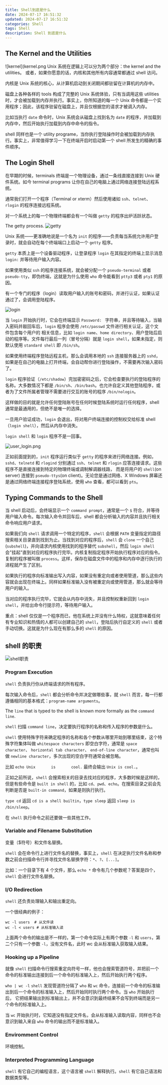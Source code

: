 ```yaml
---
title: Shell到底是什么
date: 2024-07-17 16:51:32
updated: 2024-07-17 16:51:32
categories: Shell
tags: Shell
description: Shell 到底是什么
---
```


## The Kernel and the Utilities
![kernel](kernel.png
Unix 系统在逻辑上可以分为两个部分：the kernel and the utilities。 或者，如果你愿意的话，内核和其他所有内容通常都通过 shell 访问。

内核是 Unix 系统的核心，从计算机启动到关闭期间都驻留在计算机的内存中。

磁盘上各种各样的 tools 构成了完整的 Unix 系统体验，只有当调用这些 utilities 时，才会被加载到内存并执行。事实上，你所知道的每一个 Unix 命令都是一个实用程序；因此，该程序驻留在磁盘上，并且仅根据您的请求才被调入内存。

比如当执行 `date` 命令时，Unix 系统会从磁盘上找到名为 `date` 的程序，并加载到内存中，然后开始执行加载到内存中命令的指令。

shell 同样也是一个 utility programe，当你执行登陆操作时会被加载到内存执行。事实上，非常值得学习一下在终端开启时启动第一个 shell 所发生的精确的事件顺序。

## The Login Shell
在早期的时候，terminals 终端是一个物理设备，通过一条线直接连接到 Unix 硬件系统。如今 terminal programs 让你在自己的电脑上通过网络连接登陆远程系统。

通常我们打开一个程序（Terminal or xterm）然后使用诸如 `ssh`、`telnet`、`rlogin` 的程序连接远程系统。

对一个系统上的每一个物理终端都会有一个叫做 `getty` 的程序出炉活跃状态。

The getty process.
![getty](getty.png)

Unix 系统——更准确地说是一个名为 `init` 的程序——负责每当系统允许用户登录时，就会自动在每个终端端口上启动一个 `getty` 程序。

`getty` 本质上是一个设备驱动程序，让登录程序 `login` 在其指定的终端上显示消息 `login:` 并等待用户输入内容。

如果使用类似 `ssh` 的程序连接系统，就会被分配一个 `pseudo-terminal` 或者 `pseudo-tty`，即伪终端，这就是为什么使用 `who` 命令能看到 `ptty3` 或者 `pty1` 的原因。

有一个专门的程序（login）读取用户输入的账号和密码，并进行认证，如果认证通过了，会调用登陆程序。

![login](login.png)

当 `login` 开始执行时，它会在终端显示 `Password: ` 字符串，并且等待输入，当输入密码并敲回车后，`login` 程序会使用 `/etc/passwd` 文件进行相关认证，这个文件包含每个用户的
相关信息，比如 `login name`、`home directory`、用户登陆后启动的程序等。文件每行最后一列（冒号分隔）就是 `login shell`，如果未指定，则默认使用 `standard shell` 即 `/bin/sh`。

如果使用终端程序登陆远程主机，那么会调用本地的 `ssh` 连接服务器上的 `sshd`，如果是在自己的电脑上打开终端，会自动帮你进行登陆操作，不需要再次输入密码了。

`login` 程序验证（`/etc/shadow`）完加密密码之后，它会检查要执行的登陆程序的名称。大多数情况下都是 `/bin/sh`、`/bin/bash`。也允许自定义其他登陆程序，或者为了文件所属者管理不需要进行交互的账号的程序 `/bin/nologin`。

这样做的目的就是允许任何登陆账号在任何时候登陆系统时运行任何程序，shell 通常是最通用的，但绝不是唯一的选择。

一旦用户验证成功，`login` 会退出，将对用户终端连接的控制权交给标准 shell（`login shell`），然后从内存中消失。

`login shell` 和 `login` 程序不是一回事。

![user_login.png](user_login.png)

正如前面提到的，`init` 程序运行类似于 `getty` 的程序来进行网络连接。例如，`sshd`、`telnetd` 和 `rlogind` 分别通过 `ssh`、`telnet` 和 `rlogin` 应答连接请求。这些程序不是直接连接到特定的物理终端或调制解调器线路，
而是将用户的 `shell`(on server) 连接到 `pseudo-ttys`(on client)。无论您是通过网络、X Windows 屏幕还是通过网络终端连接程序登陆系统，使用 `who` 查看，都可以看到 `pts`。

## Typing Commands to the Shell
当 shell 启动后，会终端显示一个 `command prompt`，通常是一个 `$` 符合，并等待用户输入命令。每次输入命令并回车后，shell 都会分析输入的内容并且执行相关命令响应用户请求。

如果我们向 `shell` 请求调用一个特定的程序，`shell` 会根据 `PATH` 变量指定的路径搜索相关目录直到找到为止。当找到对应的程序后，`shell` 会 `clone` 一个自己(`subshell`)，并向请求内核使用找到的程序替代 `subshell`，然后 
`login shell` 会"挂起"直到对应的程序执行完毕。内核复制指定程序开始执行程序对应的指令。复制的程序被叫做 `process`。这样，保存在磁盘文件中的程序和内存中逐行执行的进程就产生了区别。

如果执行的程序向标准输出写入内容，如果没有重定向或者使用管道，那么这些内容就会出现在终端上。同样如果标准输入没有被重定向或使用管道，那么就会等待用户的输入。

当对应的程序执行完毕，它就会从内存中消失，并且控制权重新回到 `login shell`，并给出命令行提示符，等待用户输入。

重点：shell 仅仅是一个程序而已，他在系统上并没有什么特权，这就意味着任何有专业知识和热情的人都可以创建自己的 `shell`，登陆后执行自定义的 `shell` 或者手动切换。这就是为什么现在有那么多的 `shell` 的原因。

## shell 的职责
![shell职责](shell职责.png)

### Program Execution
`shell` 负责执行你从终端请求的所有程序。

每次输入命令后，`shell` 都会分析命令并决定做哪些事，就 `shell` 而言，每一行都遵循相同的基本格式：`program-name arguments`。

The `line` that is typed to the shell is known more formally as the `command line`.

`shell` 扫描 `command line`，决定要执行程序的名称和传入程序的参数是什么。

`shell` 使用特殊字符来确定程序的名称和各个参数从哪里开始到哪里结束，这个特殊字符集体叫做 `whitespace characters` 即空白字符，通常是 `space character`、 `horizontal tab character`、
`end-of-line character`，通常也叫做 `newline character`，多次出现的空白字符通常会被忽略。

比如 `echo Unix       is       cool.` 最终会输出 `Unix is cool.`。

正如之前所说，`shell` 会搜索相关的目录去找对应的程序，大多数时候是这样的，但是有些命令是 `built in shell` 的，比如 `cd`、`pwd`、`echo`。在搜索目录之前会先判断是否是 `built-in command`，如果是则执行执行。

`type cd` 返回 `cd is a shell builtin`，`type sleep` 返回 `sleep is /bin/sleep`。  

在 `shell` 执行命令之前还要做一些其他工作。

### Variable and Filename Substitution
变量（$符号）和文件名替换。

`shell` 会在命令行上进行文件名的替换，事实上，`shell` 在决定执行文件名称和参数之前会扫描命令行并寻找文件名替换字符：`*`、`?`、`[...]`。

比如：一个目录下有 4 个文件，那么 `echo *` 命令有几个参数呢？答案是四个，`shell` 会进行文件名替换。

### I/O Redirection
`shell` 还负责处理输入和输出重定向。

一个很经典的例子：
```shell
wc -l users  # 从文件读
wc -l < users # 从标准输入读
```
上面两个命令的输出是不一样的，第一个命令实际上有两个参数 `-l` 和 `users`，第二个只有一个参数 `-l`，没有文件名，此时 wc 会从标准输入获取输入结果。

### Hooking up a Pipeline
就像 `shell` 扫描命令行搜索重定向符号一样，他也会搜索管道符号，并把前一个命令的标准输出连接到后一个命令的标准输入上，然后开始执行两个程序。

`who | wc -l` `shell` 发现管道符分隔了 `who` 和 `wc` 命令，连接前一个命令的标准输出到后一个命令的标准输入上，然后开始同时执行两个命令。当 `who` 开始执行后，
它把结果输出到标准输出上，并不会意识到最终结果不会写到终端而是另一个命令的标准输入上。

当 `wc` 开始执行时，它知道没有指定文件名，会从标准输入读取内容，同样也不会意识到输入来自 `who` 命令的输出而不是标准输入。

### Enviromment Control
环境控制。

### Interpreted Programming Language
`shell` 有它自己的编程语言，这个语言被 `shell` 解释执行。`shell` 有它自己语法和数据类型等。


